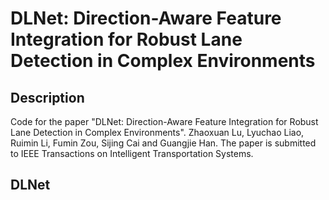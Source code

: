 # DLNet: Direction-Aware Feature Integration for Robust Lane Detection in Complex Environments

## Description
Code for the paper "DLNet: Direction-Aware Feature Integration for Robust Lane Detection in Complex Environments". Zhaoxuan Lu, Lyuchao Liao, Ruimin Li, Fumin Zou, Sijing Cai and Guangjie Han. The paper is submitted to IEEE Transactions on Intelligent Transportation Systems.
## DLNet
